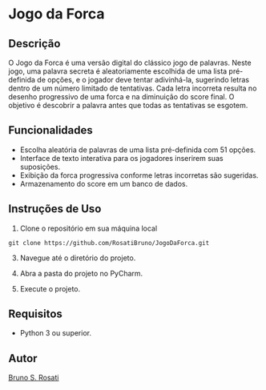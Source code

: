 # Jogo da Forca

## Descrição
O Jogo da Forca é uma versão digital do clássico jogo de palavras. Neste jogo, uma palavra secreta é aleatoriamente escolhida de uma lista pré-definida de opções, e o jogador deve tentar adivinhá-la, sugerindo letras dentro de um número limitado de tentativas. Cada letra incorreta resulta no desenho progressivo de uma forca e na diminuição do score final. O objetivo é descobrir a palavra antes que todas as tentativas se esgotem.

## Funcionalidades
- Escolha aleatória de palavras de uma lista pré-definida com 51 opções.
- Interface de texto interativa para os jogadores inserirem suas suposições.
- Exibição da forca progressiva conforme letras incorretas são sugeridas.
- Armazenamento do score em um banco de dados.

## Instruções de Uso
1. Clone o repositório em sua máquina local
```
git clone https://github.com/RosatiBruno/JogoDaForca.git
```
3. Navegue até o diretório do projeto.

4. Abra a pasta do projeto no PyCharm.

5. Execute o projeto.

## Requisitos
- Python 3 ou superior.

## Autor
[Bruno S. Rosati](https://github.com/RosatiBruno)
